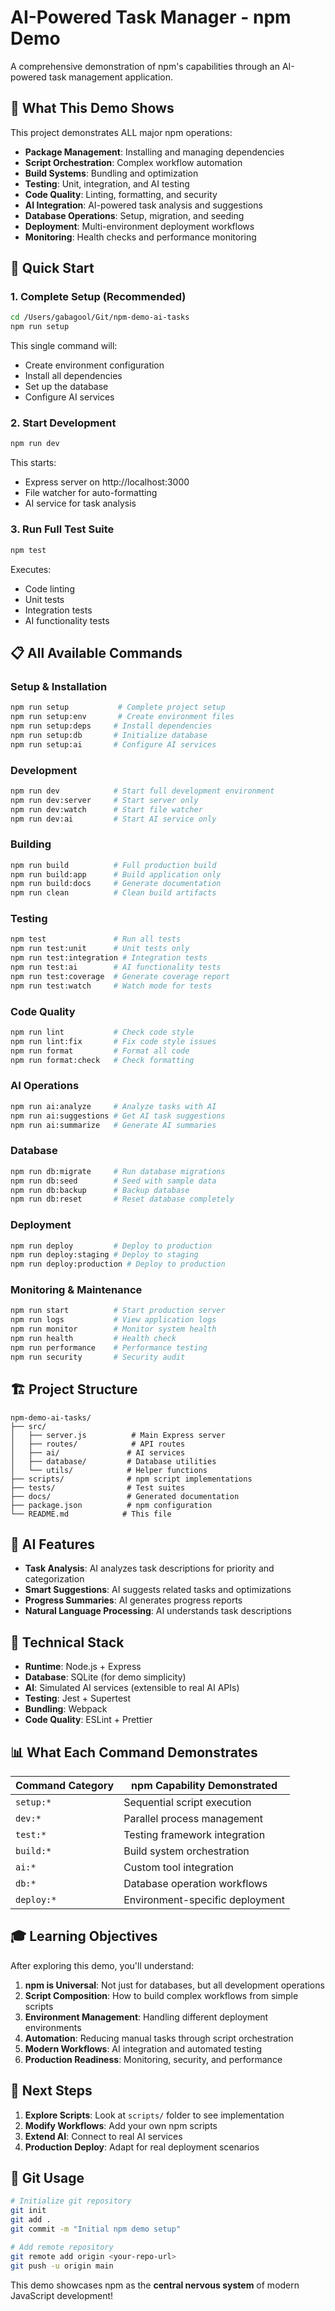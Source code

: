 # AI-Powered Task Manager - npm Demo

A comprehensive demonstration of npm's capabilities through an AI-powered task management application.

## 🎯 What This Demo Shows

This project demonstrates ALL major npm operations:
- **Package Management**: Installing and managing dependencies
- **Script Orchestration**: Complex workflow automation
- **Build Systems**: Bundling and optimization
- **Testing**: Unit, integration, and AI testing
- **Code Quality**: Linting, formatting, and security
- **AI Integration**: AI-powered task analysis and suggestions
- **Database Operations**: Setup, migration, and seeding
- **Deployment**: Multi-environment deployment workflows
- **Monitoring**: Health checks and performance monitoring

## 🚀 Quick Start

### 1. Complete Setup (Recommended)
```bash
cd /Users/gabagool/Git/npm-demo-ai-tasks
npm run setup
```

This single command will:
- Create environment configuration
- Install all dependencies  
- Set up the database
- Configure AI services

### 2. Start Development
```bash
npm run dev
```

This starts:
- Express server on http://localhost:3000
- File watcher for auto-formatting
- AI service for task analysis

### 3. Run Full Test Suite
```bash
npm test
```

Executes:
- Code linting
- Unit tests
- Integration tests  
- AI functionality tests

## 📋 All Available Commands

### Setup & Installation
```bash
npm run setup           # Complete project setup
npm run setup:env       # Create environment files
npm run setup:deps     # Install dependencies
npm run setup:db       # Initialize database
npm run setup:ai       # Configure AI services
```

### Development
```bash
npm run dev            # Start full development environment
npm run dev:server     # Start server only
npm run dev:watch      # Start file watcher
npm run dev:ai         # Start AI service only
```

### Building
```bash
npm run build          # Full production build
npm run build:app      # Build application only
npm run build:docs     # Generate documentation
npm run clean          # Clean build artifacts
```

### Testing
```bash
npm test               # Run all tests
npm run test:unit      # Unit tests only
npm run test:integration # Integration tests
npm run test:ai        # AI functionality tests
npm run test:coverage  # Generate coverage report
npm run test:watch     # Watch mode for tests
```

### Code Quality
```bash
npm run lint           # Check code style
npm run lint:fix       # Fix code style issues
npm run format         # Format all code
npm run format:check   # Check formatting
```

### AI Operations
```bash
npm run ai:analyze     # Analyze tasks with AI
npm run ai:suggestions # Get AI task suggestions  
npm run ai:summarize   # Generate AI summaries
```

### Database
```bash
npm run db:migrate     # Run database migrations
npm run db:seed        # Seed with sample data
npm run db:backup      # Backup database
npm run db:reset       # Reset database completely
```

### Deployment
```bash
npm run deploy         # Deploy to production
npm run deploy:staging # Deploy to staging
npm run deploy:production # Deploy to production
```

### Monitoring & Maintenance
```bash
npm run start          # Start production server
npm run logs           # View application logs
npm run monitor        # Monitor system health
npm run health         # Health check
npm run performance    # Performance testing
npm run security       # Security audit
```

## 🏗️ Project Structure

```
npm-demo-ai-tasks/
├── src/
│   ├── server.js          # Main Express server
│   ├── routes/            # API routes
│   ├── ai/               # AI services
│   ├── database/         # Database utilities
│   └── utils/            # Helper functions
├── scripts/              # npm script implementations
├── tests/                # Test suites
├── docs/                 # Generated documentation
├── package.json          # npm configuration
└── README.md            # This file
```

## 🧠 AI Features

- **Task Analysis**: AI analyzes task descriptions for priority and categorization
- **Smart Suggestions**: AI suggests related tasks and optimizations
- **Progress Summaries**: AI generates progress reports
- **Natural Language Processing**: AI understands task descriptions

## 🔧 Technical Stack

- **Runtime**: Node.js + Express
- **Database**: SQLite (for demo simplicity)
- **AI**: Simulated AI services (extensible to real AI APIs)
- **Testing**: Jest + Supertest
- **Bundling**: Webpack
- **Code Quality**: ESLint + Prettier

## 📊 What Each Command Demonstrates

| Command Category | npm Capability Demonstrated |
|-----------------|---------------------------|
| `setup:*` | Sequential script execution |
| `dev:*` | Parallel process management |
| `test:*` | Testing framework integration |
| `build:*` | Build system orchestration |
| `ai:*` | Custom tool integration |
| `db:*` | Database operation workflows |
| `deploy:*` | Environment-specific deployment |

## 🎓 Learning Objectives

After exploring this demo, you'll understand:

1. **npm is Universal**: Not just for databases, but all development operations
2. **Script Composition**: How to build complex workflows from simple scripts
3. **Environment Management**: Handling different deployment environments
4. **Automation**: Reducing manual tasks through script orchestration
5. **Modern Workflows**: AI integration and automated testing
6. **Production Readiness**: Monitoring, security, and performance

## 🚀 Next Steps

1. **Explore Scripts**: Look at `scripts/` folder to see implementation
2. **Modify Workflows**: Add your own npm scripts
3. **Extend AI**: Connect to real AI services
4. **Production Deploy**: Adapt for real deployment scenarios

## 📝 Git Usage

```bash
# Initialize git repository
git init
git add .
git commit -m "Initial npm demo setup"

# Add remote repository
git remote add origin <your-repo-url>
git push -u origin main
```

This demo showcases npm as the **central nervous system** of modern JavaScript development!
